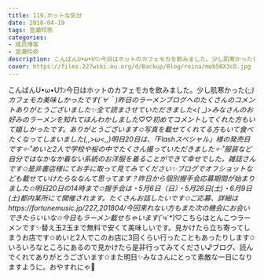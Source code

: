 ```yaml
---
title: 119.ホットな気分
date: 2018-04-19
tags: 宮瀬玲奈
categories: 
- 成员博客
- 宮瀬玲奈
description: こんばんU•ω•Uﾜﾝ今日はホットのカフェモカを飲みました。少し肌寒かった(;_;)カフェモカ美味しかったです(*´∀｀*)昨日のラーメンブログへのたくさんのコメントありがとうございました✨全て読まさせていただきま...
cover: https://files.227wiki.eu.org/d/Backup/Blog/reina/mob50X3cD.jpg 
---
```


こんばんU•ω•Uﾜﾝ今日はホットのカフェモカを飲みました。少し肌寒かった(;_;)カフェモカ美味しかったです(*´∀｀*)昨日のラーメンブログへのたくさんのコメントありがとうございました✨全て読まさせていただきました<(_ _*)>みなさんのお好みのラーメンを知れてほんわかしました♡♡初めてコメントしてくれた方もいて嬉しかったです。ありがとうございます✩写真を載せてくれてる方もいて食べたくなってしまいました(,,>ω<,,)明日20日は、「Flashスペシャル」様の発売日です✧‧˚めいと2人で学校や桜の中でたくさん撮っていただきました✧‧˚服装など自分ではなかなか着ない系統のお洋服を着ることができて幸せでした。雑誌さんです✩是非書店様にてお手に取って見てみてください✨ブログでオフショットなども載せていけたらななんて思ってます？昨日から個別握手会応募期間が始まりました✩明日20日の14時まで✩握手会は・5月6日（日）・5月26日(土)・6月9日(土)都内某所にて開催されます。たくさんお話したいです✩ご応募、詳細はhttps://fortunemusic.jp/227_201804/今回来れない方もまた次の機会にお会いできたらいいな✩今日もラーメン載せちゃいます(*´ч`*)♡こちらはとんこつラーメンです✨替え玉2玉まで無料で安くて美味しいです。見かけたら立ち寄ってしまうお店です✩めいと2人でこのお店に3回くらい行ったこともあったりします✩いろいろなところにあるので見かけたら是非行ってみてください♪ブログ、読んでくれてありがとうございます✩また明日✨みなさんにとって素敵な一日になりますように。おやすれにゃ💓



